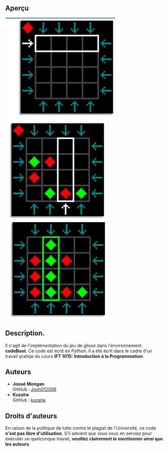 ## Aperçu
<img src="images/img1.png" alt="Aperçu du jeu">
<img src="images/img2.png" alt="Partie en cours">
<img src="images/img3.png" alt="Victoire">


## Description.

Il s'agit de l'implémentation du jeu de glisse dans l'environnement **codeBoot**. Ce code est écrit en Python.
Il a été écrit dans le cadre d'un travail pratiqe du cours **IFT 1015: Introduction à la Programmation**.



## Auteurs

- **Josué Mongan**  
  GitHub : [Josh012006](https://github.com/Josh012006)  
- **Kuzatw**  
  GitHub : [kuzatw](https://github.com/kuzatw)



## Droits d'auteurs

En raison de la politique de lutte contre le plagiat de l'Université, ce code **n'est pas libre d'utilisation**.
S'il advient que vous vous en serviez pour exécuter un quelconque travail, **veuillez clairement le mentionner ainsi que les auteurs**.
